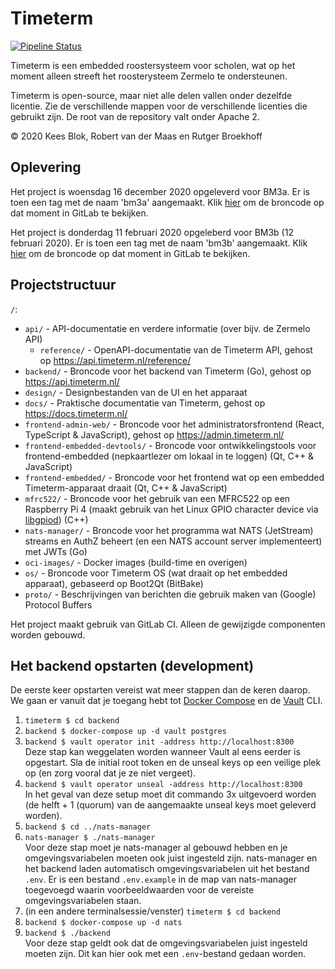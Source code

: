 # Timeterm

[![Pipeline Status](https://gitlab.com/timeterm/timeterm/badges/master/pipeline.svg)](https://gitlab.com/timeterm/timeterm/-/pipelines)

Timeterm is een embedded roostersysteem voor scholen, wat op het moment alleen streeft het roosterysteem Zermelo te ondersteunen.

Timeterm is open-source, maar niet alle delen vallen onder dezelfde licentie. Zie de verschillende mappen voor de verschillende licenties die gebruikt zijn. De root van de repository valt onder Apache 2.

© 2020 Kees Blok, Robert van der Maas en Rutger Broekhoff

## Oplevering

Het project is woensdag 16 december 2020 opgeleverd voor BM3a. Er is toen een tag met de naam 'bm3a' aangemaakt.
Klik [hier](https://gitlab.com/timeterm/timeterm/-/tree/bm3a) om de broncode op dat moment in GitLab te bekijken.

Het project is donderdag 11 februari 2020 opgeleberd voor BM3b (12 februari 2020). Er is toen een tag met de naam 'bm3b' aangemaakt.
Klik [hier](https://gitlab.com/timeterm/timeterm/-/tree/bm3b) om de broncode op dat moment in GitLab te bekijken.

## Projectstructuur

`/`:
- `api/` - API-documentatie en verdere informatie (over bijv. de Zermelo API)
  - `reference/` - OpenAPI-documentatie van de Timeterm API, gehost op https://api.timeterm.nl/reference/
- `backend/` - Broncode voor het backend van Timeterm (Go), gehost op https://api.timeterm.nl/
- `design/` - Designbestanden van de UI en het apparaat
- `docs/` - Praktische documentatie van Timeterm, gehost op https://docs.timeterm.nl/
- `frontend-admin-web/` - Broncode voor het administratorsfrontend (React, TypeScript & JavaScript), gehost op https://admin.timeterm.nl/
- `frontend-embedded-devtools/` - Broncode voor ontwikkelingstools voor frontend-embedded (nepkaartlezer om lokaal in te loggen) (Qt, C++ & JavaScript)
- `frontend-embedded/` - Broncode voor het frontend wat op een embedded Timeterm-apparaat draait (Qt, C++ & JavaScript)
- `mfrc522/` - Broncode voor het gebruik van een MFRC522 op een Raspberry Pi 4 (maakt gebruik van het Linux GPIO character device via [libgpiod](https://git.kernel.org/pub/scm/libs/libgpiod/libgpiod.git/)) (C++)
- `nats-manager/` - Broncode voor het programma wat NATS (JetStream) streams en AuthZ beheert (en een NATS account server implementeert) met JWTs (Go)
- `oci-images/` - Docker images (build-time en overigen)
- `os/` - Broncode voor Timeterm OS (wat draait op het embedded apparaat), gebaseerd op Boot2Qt (BitBake)
- `proto/` - Beschrijvingen van berichten die gebruik maken van (Google) Protocol Buffers

Het project maakt gebruik van GitLab CI. Alleen de gewijzigde componenten worden gebouwd.

## Het backend opstarten (development)

De eerste keer opstarten vereist wat meer stappen dan de keren daarop.
We gaan er vanuit dat je toegang hebt tot [Docker Compose](https://docs.docker.com/compose/) en de [Vault](https://www.vaultproject.io/) CLI.

1. `timeterm $ cd backend`
2. `backend $ docker-compose up -d vault postgres`
3. `backend $ vault operator init -address http://localhost:8300`  
   Deze stap kan weggelaten worden wanneer Vault al eens eerder is opgestart. 
	 Sla de initial root token en de unseal keys op een veilige plek op (en zorg vooral dat je ze niet vergeet).
4. `backend $ vault operator unseal -address http://localhost:8300`  
   In het geval van deze setup moet dit commando 3x uitgevoerd worden (de helft + 1 (quorum) van de aangemaakte unseal keys moet geleverd worden). 
5. `backend $ cd ../nats-manager`
6. `nats-manager $ ./nats-manager`  
   Voor deze stap moet je nats-manager al gebouwd hebben en je omgevingsvariabelen moeten ook juist ingesteld zijn.
	 nats-manager en het backend laden automatisch omgevingsvariabelen uit het bestand `.env`.
	 Er is een bestand `.env.example` in de map van nats-manager toegevoegd waarin voorbeeldwaarden voor de vereiste
	 omgevingsvariabelen staan.
7. (in een andere terminalsessie/venster) `timeterm $ cd backend`
8. `backend $ docker-compose up -d nats`
9. `backend $ ./backend`  
   Voor deze stap geldt ook dat de omgevingsvariabelen juist ingesteld moeten zijn. Dit kan hier ook met een `.env`-bestand gedaan worden.

